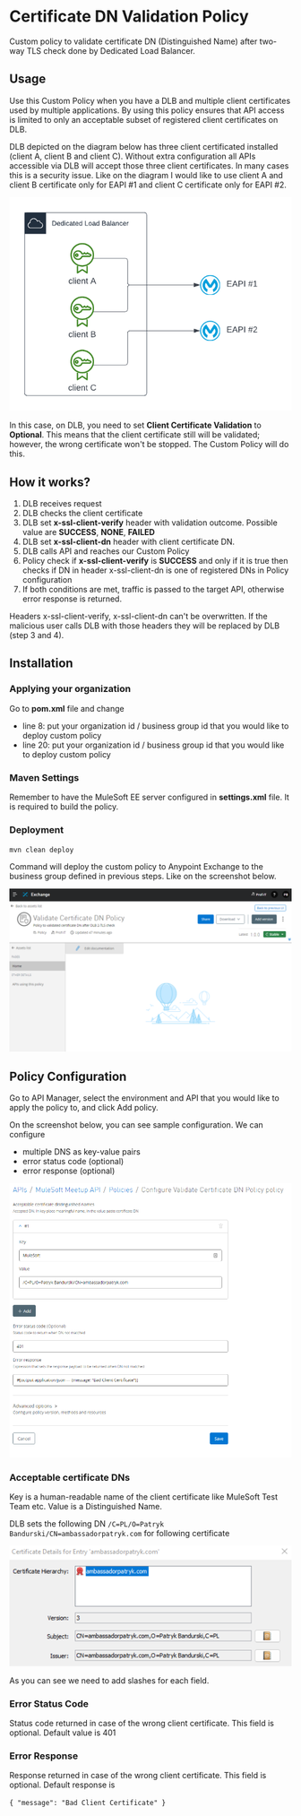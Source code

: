 # Certificate DN Validation Policy

Custom policy to validate certificate DN (Distinguished Name) after two-way TLS check done by 
Dedicated Load Balancer. 

## Usage

Use this Custom Policy when you have a DLB and multiple client certificates used by multiple applications. By using
this policy ensures that API access is limited to only an acceptable subset of registered client certificates on DLB.

DLB depicted on the diagram below has three client certificated installed (client A, client B and client C). Without
extra configuration all APIs accessible via DLB will accept those three client certificates. In many cases this is a
security issue. Like on the diagram I would like to use client A and client B certificate only for EAPI #1 and client C
certificate only for EAPI #2.

![DLB Example](docs/DLB.png)

In this case, on DLB, you need to set **Client Certificate Validation** to **Optional**. This means that the client certificate still
will be validated; however, the wrong certificate won't be stopped. The Custom Policy will do this.

## How it works?

1. DLB receives request
2. DLB checks the client certificate
3. DLB set **x-ssl-client-verify** header with validation outcome. Possible value are **SUCCESS**, **NONE**, **FAILED**
4. DLB set **x-ssl-client-dn** header with client certificate DN.
5. DLB calls API and reaches our Custom Policy
6. Policy check if **x-ssl-client-verify** is **SUCCESS** and only if it is true then checks if DN in header x-ssl-client-dn is one of registered DNs in Policy configuration
7. If both conditions are met, traffic is passed to the target API, otherwise error response is returned.

Headers x-ssl-client-verify, x-ssl-client-dn can't be overwritten. If the malicious user calls DLB with those headers 
they will be replaced by DLB (step 3 and 4).

## Installation

### Applying your organization

Go to **pom.xml** file and change 
- line 8: put your organization id / business group id that you would like to deploy custom policy
- line 20: put your organization id / business group id that you would like to deploy custom policy

### Maven Settings

Remember to have the MuleSoft EE server configured in **settings.xml** file. It is required to build the policy.

### Deployment

``mvn clean deploy``

Command will deploy the custom policy to Anypoint Exchange to the business group defined in previous steps. 
Like on the screenshot below.

![Custom Policy on Anypoint Exchange](docs/policy-exchange.png)

## Policy Configuration

Go to API Manager, select the environment and API that you would like to apply the policy to, and click Add policy.

On the screenshot below, you can see sample configuration. We can configure 
- multiple DNS as key-value pairs
- error status code (optional)
- error response (optional)

![Policy Configuration](docs/policy-config.png)

### Acceptable certificate DNs

Key is a human-readable name of the client certificate like MuleSoft Test Team etc.
Value is a Distinguished Name. 

DLB sets the following DN ``/C=PL/O=Patryk Bandurski/CN=ambassadorpatryk.com`` for following certificate 

![Certificate](docs/policy-cert-dn.png)

As you can see we need to add slashes for each field. 

### Error Status Code

Status code returned in case of the wrong client certificate. This field is optional. Default value is 401

### Error Response

Response returned in case of the wrong client certificate. This field is optional. Default response is 

``{
"message": "Bad Client Certificate"
}``